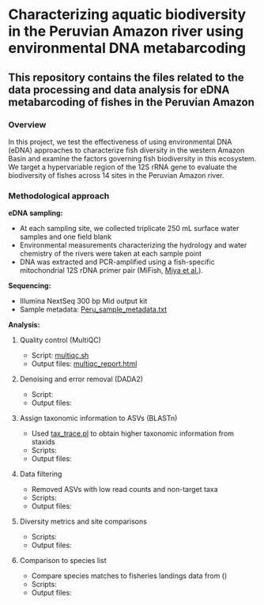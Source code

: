 # Characterizing aquatic biodiversity in the Peruvian Amazon river using environmental DNA metabarcoding
## This repository contains the files related to the data processing and data analysis for eDNA metabarcoding of fishes in the Peruvian Amazon

### Overview 
In this project, we test the effectiveness of using environmental DNA (eDNA) approaches to characterize fish diversity in the western Amazon Basin and examine the factors governing fish biodiversity in this ecosystem. We target a hypervariable region of the 12S rRNA gene to evaluate the biodiversity of fishes across 14 sites in the Peruvian Amazon river.

### Methodological approach
**eDNA sampling:** 
  - At each sampling site, we collected triplicate 250 mL surface water samples and one field blank 
  - Environmental measurements characterizing the hydrology and water chemistry of the rivers were taken at each sample point
  - DNA was extracted and PCR-amplified using a fish-specific mitochondrial 12S rDNA primer pair (MiFish, [Miya et al.](https://royalsocietypublishing.org/doi/10.1098/rsos.150088)). 

**Sequencing:** 
  - Illumina NextSeq 300 bp Mid output kit
  - Sample metadata: [Peru_sample_metadata.txt](Peru_sample_metadata.txt)
  
**Analysis:**
1. Quality control (MultiQC)
   - Script: [multiqc.sh](multiqc.sh)
   - Output files: [multiqc_report.html](https://karaandres.github.io/peru_metabarcoding/multiqc_report.html)
   
2. Denoising and error removal (DADA2)
   - Script: 
   - Output files: 

3. Assign taxonomic information to ASVs (BLASTn)
   - Used [tax_trace.pl](https://github.com/theo-allnutt-bioinformatics/scripts/blob/master/tax_trace.pl) to obtain higher taxonomic information from staxids
   - Scripts:
   - Output files: 

4. Data filtering
   - Removed ASVs with low read counts and non-target taxa
   - Scripts:
   - Output files:

5. Diversity metrics and site comparisons
   - Scripts:
   - Output files: 

6. Comparison to species list
   - Compare species matches to fisheries landings data from ()
   - Scripts:
   - Output files: 
